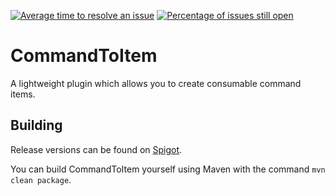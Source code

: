 [![Average time to resolve an issue](http://isitmaintained.com/badge/resolution/LMBishop/CommandToItem.svg)](http://isitmaintained.com/project/LMBishop/CommandToItem "Average time to resolve an issue") [![Percentage of issues still open](http://isitmaintained.com/badge/open/LMBishop/CommandToItem.svg)](http://isitmaintained.com/project/LMBishop/CommandToItem "Percentage of issues still open")

# CommandToItem
A lightweight plugin which allows you to create consumable command items.

## Building
Release versions can be found on [Spigot](https://www.spigotmc.org/resources/%E2%96%B6-commandtoitem-%E2%97%80-custom-consumable-command-items.19937/).

You can build CommandToItem yourself using Maven with the command `mvn clean package`.
